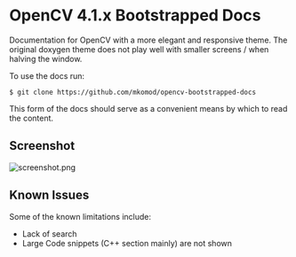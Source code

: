 # OpenCV 4.1.x Bootstrapped Docs

Documentation for OpenCV with a more elegant and responsive theme. The original doxygen theme does not play well with smaller screens / when halving the window. 

To use the docs run:

```
$ git clone https://github.com/mkomod/opencv-bootstrapped-docs
```

This form of the docs should serve as a convenient means by which to read the content.

## Screenshot

![screenshot.png](https://github.com/mkomod/opencv-bootstrapped-docs/screenshot.png)


## Known Issues

Some of the known limitations include:

 - Lack of search
 - Large Code snippets (C++ section mainly) are not shown


